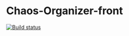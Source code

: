 # Chaos-Organizer-front
[![Build status](https://ci.appveyor.com/api/projects/status/aq8rs9bkmp7l9b8a?svg=true)](https://ci.appveyor.com/project/pvova21/chaos-organizer-front)
